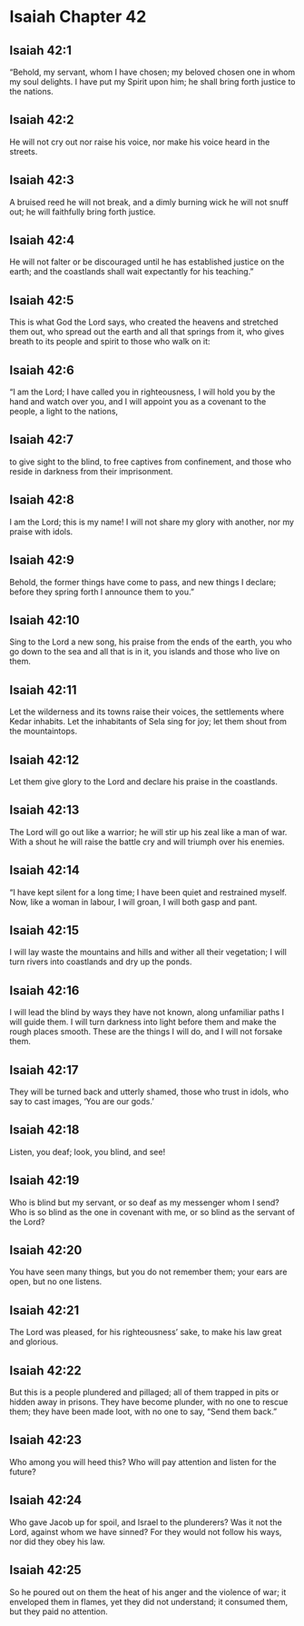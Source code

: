 # Isaiah Chapter 42

## Isaiah 42:1

“Behold, my servant, whom I have chosen; my beloved chosen one in whom my soul delights. I have put my Spirit upon him; he shall bring forth justice to the nations.

## Isaiah 42:2

He will not cry out nor raise his voice, nor make his voice heard in the streets.

## Isaiah 42:3

A bruised reed he will not break, and a dimly burning wick he will not snuff out; he will faithfully bring forth justice.

## Isaiah 42:4

He will not falter or be discouraged until he has established justice on the earth; and the coastlands shall wait expectantly for his teaching.”

## Isaiah 42:5

This is what God the Lord says, who created the heavens and stretched them out, who spread out the earth and all that springs from it, who gives breath to its people and spirit to those who walk on it:

## Isaiah 42:6

“I am the Lord; I have called you in righteousness, I will hold you by the hand and watch over you, and I will appoint you as a covenant to the people, a light to the nations,

## Isaiah 42:7

to give sight to the blind, to free captives from confinement, and those who reside in darkness from their imprisonment.

## Isaiah 42:8

I am the Lord; this is my name! I will not share my glory with another, nor my praise with idols.

## Isaiah 42:9

Behold, the former things have come to pass, and new things I declare; before they spring forth I announce them to you.”

## Isaiah 42:10

Sing to the Lord a new song, his praise from the ends of the earth, you who go down to the sea and all that is in it, you islands and those who live on them.

## Isaiah 42:11

Let the wilderness and its towns raise their voices, the settlements where Kedar inhabits. Let the inhabitants of Sela sing for joy; let them shout from the mountaintops.

## Isaiah 42:12

Let them give glory to the Lord and declare his praise in the coastlands.

## Isaiah 42:13

The Lord will go out like a warrior; he will stir up his zeal like a man of war. With a shout he will raise the battle cry and will triumph over his enemies.

## Isaiah 42:14

“I have kept silent for a long time; I have been quiet and restrained myself. Now, like a woman in labour, I will groan, I will both gasp and pant.

## Isaiah 42:15

I will lay waste the mountains and hills and wither all their vegetation; I will turn rivers into coastlands and dry up the ponds.

## Isaiah 42:16

I will lead the blind by ways they have not known, along unfamiliar paths I will guide them. I will turn darkness into light before them and make the rough places smooth. These are the things I will do, and I will not forsake them.

## Isaiah 42:17

They will be turned back and utterly shamed, those who trust in idols, who say to cast images, ‘You are our gods.’

## Isaiah 42:18

Listen, you deaf; look, you blind, and see!

## Isaiah 42:19

Who is blind but my servant, or so deaf as my messenger whom I send? Who is so blind as the one in covenant with me, or so blind as the servant of the Lord?

## Isaiah 42:20

You have seen many things, but you do not remember them; your ears are open, but no one listens.

## Isaiah 42:21

The Lord was pleased, for his righteousness’ sake, to make his law great and glorious.

## Isaiah 42:22

But this is a people plundered and pillaged; all of them trapped in pits or hidden away in prisons. They have become plunder, with no one to rescue them; they have been made loot, with no one to say, “Send them back.”

## Isaiah 42:23

Who among you will heed this? Who will pay attention and listen for the future?

## Isaiah 42:24

Who gave Jacob up for spoil, and Israel to the plunderers? Was it not the Lord, against whom we have sinned? For they would not follow his ways, nor did they obey his law.

## Isaiah 42:25

So he poured out on them the heat of his anger and the violence of war; it enveloped them in flames, yet they did not understand; it consumed them, but they paid no attention.
